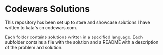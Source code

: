 # Codewars Solutions

This repository has been set up to store and showcase solutions I have written to kata's on codewars.com.

Each folder contains solutions written in a specified language. Each subfolder contains a file with the solution and a README with a description of the problem and solution. 